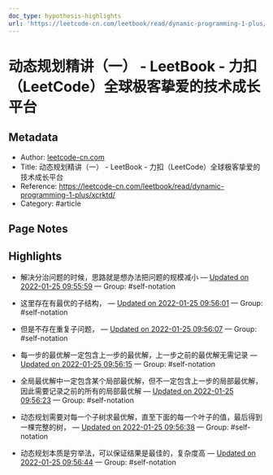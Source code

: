 ```yaml
---
doc_type: hypothesis-highlights
url: 'https://leetcode-cn.com/leetbook/read/dynamic-programming-1-plus/xcrktd/'
---
```


# 动态规划精讲（一） - LeetBook - 力扣（LeetCode）全球极客挚爱的技术成长平台

## Metadata
- Author: [leetcode-cn.com]()
- Title: 动态规划精讲（一） - LeetBook - 力扣（LeetCode）全球极客挚爱的技术成长平台
- Reference: https://leetcode-cn.com/leetbook/read/dynamic-programming-1-plus/xcrktd/
- Category: #article

## Page Notes
## Highlights
- 解决分治问题的时候，思路就是想办法把问题的规模减小 — [Updated on 2022-01-25 09:55:59](https://hyp.is/8Y2l6H2BEeygdgvqV3AqmA/leetcode-cn.com/leetbook/read/dynamic-programming-1-plus/xcrktd/) — Group: #self-notation

- 这里存在有最优的子结构， — [Updated on 2022-01-25 09:56:01](https://hyp.is/8nB-Nn2BEeyFdwMtT-UWCA/leetcode-cn.com/leetbook/read/dynamic-programming-1-plus/xcrktd/) — Group: #self-notation

- 但是不存在重复子问题， — [Updated on 2022-01-25 09:56:07](https://hyp.is/9gJ0qn2BEeyK0MPxA9SnPQ/leetcode-cn.com/leetbook/read/dynamic-programming-1-plus/xcrktd/) — Group: #self-notation

- 每一步的最优解一定包含上一步的最优解，上一步之前的最优解无需记录 — [Updated on 2022-01-25 09:56:15](https://hyp.is/-xH_Qn2BEeyEV2P05m-0FQ/leetcode-cn.com/leetbook/read/dynamic-programming-1-plus/xcrktd/) — Group: #self-notation

- 全局最优解中一定包含某个局部最优解，但不一定包含上一步的局部最优解，因此需要记录之前的所有的局部最优解 — [Updated on 2022-01-25 09:56:23](https://hyp.is/_4PhJn2BEeygeNf8NkFNsQ/leetcode-cn.com/leetbook/read/dynamic-programming-1-plus/xcrktd/) — Group: #self-notation

- 动态规划需要对每一个子树求最优解，直至下面的每一个叶子的值，最后得到一棵完整的树， — [Updated on 2022-01-25 09:56:38](https://hyp.is/CNYLgn2CEey45kfJeQ3e3w/leetcode-cn.com/leetbook/read/dynamic-programming-1-plus/xcrktd/) — Group: #self-notation

- 动态规划本质是穷举法，可以保证结果是最佳的，复杂度高 — [Updated on 2022-01-25 09:56:44](https://hyp.is/DF5B_H2CEeyUkI8UPwsEQA/leetcode-cn.com/leetbook/read/dynamic-programming-1-plus/xcrktd/) — Group: #self-notation




